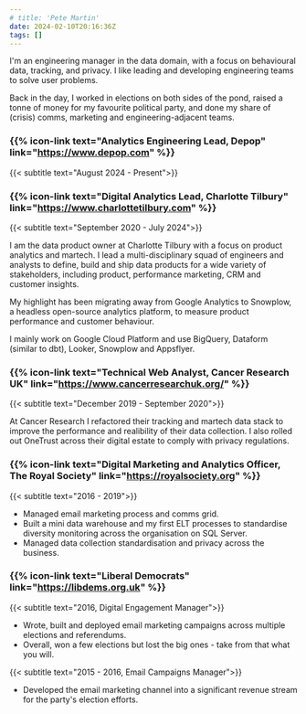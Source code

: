 ```yaml
---
# title: 'Pete Martin'
date: 2024-02-10T20:16:36Z
tags: []
---
```


I'm an engineering manager in the data domain, with a focus on behavioural data, tracking, and privacy. I like leading and developing engineering teams to solve user problems.

Back in the day, I worked in elections on both sides of the pond, raised a tonne of money for my favourite political party, and done my share of (crisis) comms, marketing and engineering-adjacent teams.

### {{% icon-link text="Analytics Engineering Lead, Depop" link="https://www.depop.com" %}}

{{< subtitle text="August 2024 - Present">}}

### {{% icon-link text="Digital Analytics Lead, Charlotte Tilbury" link="https://www.charlottetilbury.com" %}}

{{< subtitle text="September 2020 - July 2024">}}

I am the data product owner at Charlotte Tilbury with a focus on product analytics and martech. I lead a multi-disciplinary squad of engineers and analysts to define, build and ship data products for a wide variety of stakeholders, including product, performance marketing, CRM and customer insights.

My highlight has been migrating away from Google Analytics to Snowplow, a headless open-source analytics platform, to measure product performance and customer behaviour.

I mainly work on Google Cloud Platform and use BigQuery, Dataform (similar to dbt), Looker, Snowplow and Appsflyer.

### {{% icon-link text="Technical Web Analyst, Cancer Research UK" link="https://www.cancerresearchuk.org/" %}}

{{< subtitle text="December 2019 - September 2020">}}

At Cancer Research I refactored their tracking and martech data stack to improve the performance and realibility of their data collection. I also rolled out OneTrust across their digital estate to comply with privacy regulations.

### {{% icon-link text="Digital Marketing and Analytics Officer, The Royal Society" link="https://royalsociety.org" %}}

{{< subtitle text="2016 - 2019">}}

-   Managed email marketing process and comms grid.
-   Built a mini data warehouse and my first ELT processes to standardise diversity monitoring across the organisation on SQL Server.
-   Managed data collection standardisation and privacy across the business.

### {{% icon-link text="Liberal Democrats" link="https://libdems.org.uk" %}}

{{< subtitle text="2016, Digital Engagement Manager">}}

-   Wrote, built and deployed email marketing campaigns across multiple elections and referendums.
-   Overall, won a few elections but lost the big ones - take from that what you will.

{{< subtitle text="2015 - 2016, Email Campaigns Manager">}}

-   Developed the email marketing channel into a significant revenue stream for the party's election efforts.
